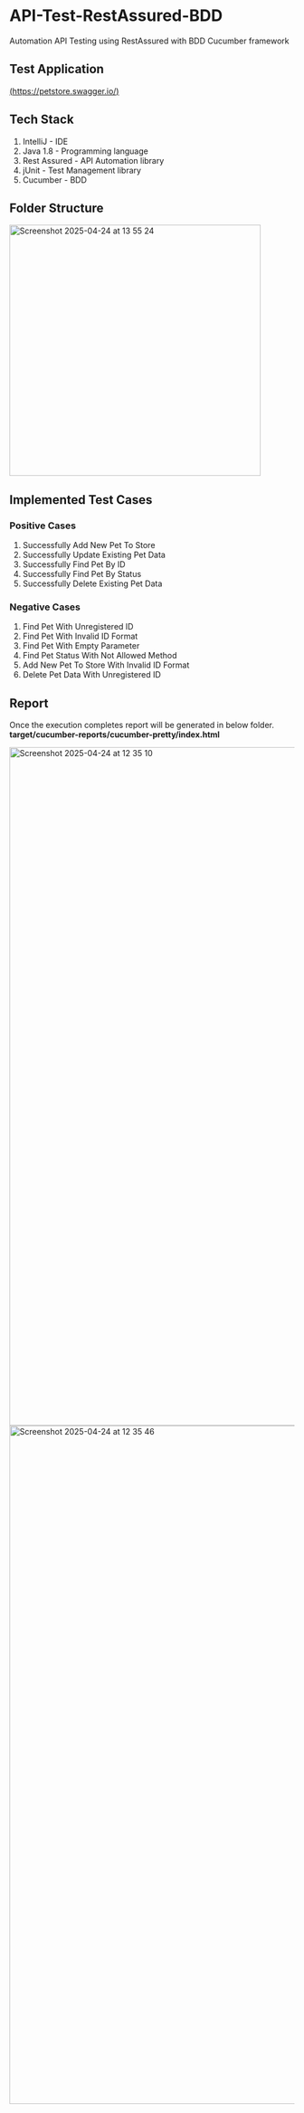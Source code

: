 # API-Test-RestAssured-BDD
Automation API Testing using RestAssured with BDD Cucumber framework

## Test Application
[(https://petstore.swagger.io/)](https://petstore.swagger.io/)

## Tech Stack
1. IntelliJ - IDE
2. Java 1.8 - Programming language 
3. Rest Assured - API Automation library
4. jUnit - Test Management library
5. Cucumber - BDD

## Folder Structure
<img width="444" alt="Screenshot 2025-04-24 at 13 55 24" src="https://github.com/user-attachments/assets/998c7c0f-100d-44b5-adfb-1ac352c62d14" />

## Implemented Test Cases
### Positive Cases
1. Successfully Add New Pet To Store
2. Successfully Update Existing Pet Data
3. Successfully Find Pet By ID
4. Successfully Find Pet By Status
5. Successfully Delete Existing Pet Data

### Negative Cases
1. Find Pet With Unregistered ID
2. Find Pet With Invalid ID Format
3. Find Pet With Empty Parameter
4. Find Pet Status With Not Allowed Method
5. Add New Pet To Store With Invalid ID Format
6. Delete Pet Data With Unregistered ID

## Report
Once the execution completes report will be generated in below folder.<br>
**target/cucumber-reports/cucumber-pretty/index.html**

<img width="1200" alt="Screenshot 2025-04-24 at 12 35 10" src="https://github.com/user-attachments/assets/423232ed-ce96-4f9c-affd-80ae982083d0" />
<img width="1200" alt="Screenshot 2025-04-24 at 12 35 46" src="https://github.com/user-attachments/assets/833626d5-cff0-4441-8c3c-92b88746728b" />



